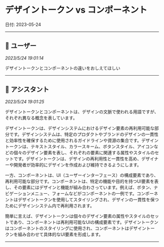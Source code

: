 # デザイントークン vs コンポーネント

日付: 2023-05-24

---

## 👤 ユーザー
*2023/5/24 19:01:14*

デザイントークンとコンポーネントの違いをおしえてほしい

---

## 🤖 アシスタント
*2023/5/24 19:01:25*

デザイントークンとコンポーネントは、デザインの文脈で使われる用語ですが、それぞれ異なる概念を表しています。

デザイントークンは、デザインシステムにおけるデザイン要素の再利用可能な部分です。デザインシステムは、特定のプロダクトやブランドのデザインの一貫性と効率性を確保するために使用されるガイドラインや資源の集合です。デザイントークンは、テキストスタイル、カラースキーム、ボタンスタイル、アイコンなどの個々のデザイン要素を表し、それぞれの要素に関連する属性やスタイルのセットです。デザイントークンは、デザインの再利用性と一貫性を高め、デザイナーや開発者が効率的にデザインを作成および維持できるようにします。

一方、コンポーネントは、UI（ユーザーインターフェース）の構成要素であり、再利用可能な部分です。コンポーネントは、特定の機能や目的を持つUI要素を表し、その要素にはデザインと機能が組み合わさっています。例えば、ボタン、ナビゲーションメニュー、フォームなどがコンポーネントの一例です。コンポーネントはデザイントークンを使用してスタイリングされ、デザインの一貫性を保つためにデザインシステム内で再利用されます。

簡単に言えば、デザイントークンは個々のデザイン要素の属性やスタイルのセットであり、コンポーネントは再利用可能なUIの構成要素です。デザイントークンはコンポーネントのスタイリングに使用され、コンポーネントはデザイントークンを組み合わせて具体的なUI要素を形成します。

---
